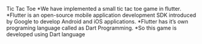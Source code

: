 Tic Tac Toe
*We have implemented a small tic tac toe game in flutter.
*Flutter is an open-source mobile application development SDK introduced by Google to develop Android and iOS applications.
*Flutter has it’s own programing language called as Dart Programming.
*So this game is developed using Dart language
